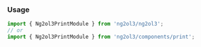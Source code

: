 ### Usage
```typescript
import { Ng2ol3PrintModule } from 'ng2ol3/ng2ol3';
// or
import { Ng2ol3PrintModule } from 'ng2ol3/components/print';
```